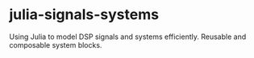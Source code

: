 # julia-signals-systems
Using Julia to model DSP signals and systems efficiently. Reusable and composable system blocks.

